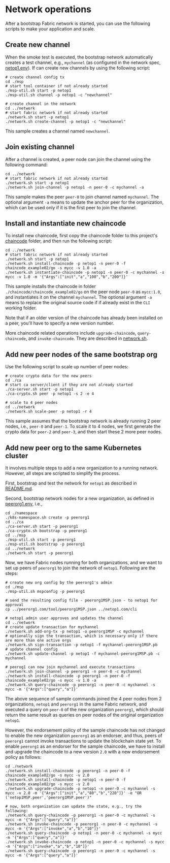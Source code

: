 # Network operations
After a bootstrap Fabric network is started, you can use the following scripts to make your application and scale.

## Create new channel
When the smoke test is executed, the bootstrap network automatically creates a test channel, e.g., `mychannel` (as configured in the network spec, [netop1.env](./config/netop1.env)).  If can create new channels by using the following script:
```
# create channel config tx
cd ./msp
# start tool container if not already started
./msp-util.sh start -p netop1
./msp-util.sh channel -p netop1 -c "newchannel"

# create channel in the network
cd ../network
# start fabric network if not already started
./network.sh start -p netop1
./network.sh create-channel -p netop1 -c "newchannel"
```
This sample creates a channel named `newchannel`.

## Join existing channel
After a channel is created, a peer node can join the channel using the following command:
```
cd ../network
# start fabric network if not already started
./network.sh start -p netop1
./network.sh join-channel -p netop1 -n peer-0 -c mychannel -a
```
This sample makes the peer `peer-0` to join channel named `mychannel`. The optional argument `-a` means to update the anchor peer for the organization, which can be used only if it is the first peer to join the channel.

## Install and instantiate new chaincode
To install new chaincode, first copy the chaincode folder to this project's [chaincode](./chaincode) folder, and then run the following script:
```
cd ../network
# start fabric network if not already started
./network.sh start -p netop1
./network.sh install-chaincode -p netop1 -n peer-0 -f chaincode_example02/go -s mycc -v 1.0 -a
./network.sh instantiate-chaincode -p netop1 -n peer-0 -c mychannel -s mycc -v 1.0 -m '{"Args":["init","a","100","b","200"]}'
```
This sample installs the chaincode in folder `./chaincode/chaincode_example02/go` on the peer node `peer-0` as `mycc:1.0`, and instantiates it on the channel `mychannel`.  The optional argument `-a` means to replace the original source code if if already exist in the `CLI` working folder.

Note that if an older version of the chaincode has already been installed on a peer, you'll have to specify a new version number.

More chaincode related operations include `upgrade-chaincode`, `query-chaincode`, and `invoke-chaincode`.  They are described in [network.sh](./network/README.md).

## Add new peer nodes of the same bootstrap org
Use the following script to scale up number of peer nodes:
```
# create crypto data for the new peers
cd ./ca
# start ca server/client if they are not already started
./ca-server.sh start -p netop1
./ca-crypto.sh peer -p netop1 -s 2 -e 4

# scale to 4 peer nodes
cd ../network
./network.sh scale-peer -p netop1 -r 4
```
This sample assumes that the bootstrap network is already running 2 peer nodes, i.e., `peer-0` and `peer-1`. To scale it to 4 nodes, we first generate the crypto data for `peer-2` and `peer-3`, and then start these 2 more peer nodes.

## Add new peer org to the same Kubernetes cluster
It involves multiple steps to add a new organization to a running network.  However, all steps are scripted to simplify the process.

First, bootstrap and test the network for `netop1` as described in [README.md](./README.md).

Second, bootstrap network nodes for a new organization, as defined in [peerorg1.env](./config/peerorg1.env), i.e.,
```
cd ./namespace
./k8s-namespace.sh create -p peerorg1
cd ../ca
./ca-server.sh start -p peerorg1
./ca-crypto.sh bootstrap -p peerorg1
cd ../msp
./msp-util.sh start -p peerorg1
./msp-util.sh bootstrap -p peerorg1
cd ../network
./network.sh start -p peerorg1
```

Now, we have Fabric nodes running for both organizations, and we want to set up peers of `peerorg1` to join the network of `netop1`.  Following are the steps:
```
# create new org config by the peerorg1's admin
cd ./msp
./msp-util.sh mspconfig -p peerorg1

# send the resulting config file - peerorg1MSP.json - to netop1 for approval
cp ../peerorg1.com/tool/peerorg1MSP.json ../netop1.com/cli

# netop1 admin user approves and updates the channel
cd ../network
# create update transaction for mychannel
./network.sh add-org-tx -p netop1 -o peerorg1MSP -c mychannel
# optionally sign the transaction, which is necessary only if there are more than one active orgs
./network.sh sign-transaction -p netop1 -f mychannel-peerorg1MSP.pb
# update channel config
./network.sh update-channel -p netop1 -f mychannel-peerorg1MSP.pb -c mychannel

# peerog1 can now join mychannel and execute transactions
./network.sh join-channel -p peerorg1 -n peer-0 -c mychannel
./network.sh install-chaincode -p peerorg1 -n peer-0 -f chaincode_example02/go -s mycc -v 1.0 -a
./network.sh query-chaincode -p peerorg1 -n peer-0 -c mychannel -s mycc -m '{"Args":["query","a"]}'
```
The above sequence of sample commands joined the 4 peer nodes from 2 organizations, `netop1` and `peerorg1` in the same Fabric network, and executed a query on `peer-0` of the new organization `peerorg1`, which should return the same result as queries on peer nodes of the original organization `netop1`.

However, the endorsement policy of the sample chaincode has not changed to enable the new organization `peerorg1` as an endorser, and thus, peers of `peerorg1` cannot invoke transactions to update the blockchain state yet.  To enable `peerorg1` as an endorser for the sample chaincode, we have to install and upgrade the chaincode to a new version `2.0` with a new endorsement policy as follows:
```
cd ./network
./network.sh install-chaincode -p peerorg1 -n peer-0 -f chaincode_example02/go -s mycc -v 2.0
./network.sh install-chaincode -p netop1 -n peer-0 -f chaincode_example02/go -s mycc -v 2.0
./network.sh upgrade-chaincode -p netop1 -n peer-0 -c mychannel -s mycc -v 2.0 -m '{"Args":["init","a","80","b","220"]}' -e "OR ('netop1MSP.peer','peerorg1MSP.peer')"

# now, both organization can update the state, e.g., try the following:
./network.sh query-chaincode -p peerorg1 -n peer-0 -c mychannel -s mycc -m '{"Args":["query","a"]}'
./network.sh invoke-chaincode -p peerorg1 -n peer-0 -c mychannel -s mycc -m '{"Args":["invoke","a","b","10"]}'
./network.sh query-chaincode -p netop1 -n peer-0 -c mychannel -s mycc -m '{"Args":["query","a"]}'
./network.sh invoke-chaincode -p netop1 -n peer-0 -c mychannel -s mycc -m '{"Args":["invoke","a","b","10"]}'
./network.sh query-chaincode -p peerorg1 -n peer-0 -c mychannel -s mycc -m '{"Args":["query","a"]}'
```